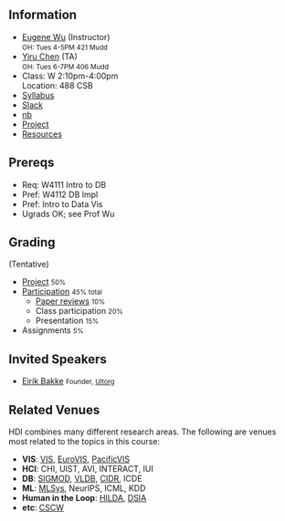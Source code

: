 ## Information 

* [Eugene Wu](http://www.eugenewu.net) (Instructor)     
  <small>OH: Tues 4-5PM 421 Mudd</small>   
* [Yiru Chen]() (TA)    
  <small>OH: Tues 6-7PM 406 Mudd</small>
* Class: W 2:10pm-4:00pm  
  Location: 488 CSB
* [Syllabus](./syllabus)
* [Slack](https://join.slack.com/t/hdisystems/signup)
* [nb](nb.csail.mit.edu)
* [Project](./projects)
* [Resources](./resources)


## Prereqs

* Req: W4111 Intro to DB
* Pref: W4112 DB Impl
* Pref: Intro to Data Vis
* Ugrads OK; see Prof Wu

## Grading 

(Tentative)

* [Project](./projects) <small>50%</small>
* [Participation](./syllabus#participation)  <small>45% total</small>    
  * [Paper reviews](./syllabus#reading) <small>10%</small>
  * Class participation <small>20%</small>
  * Presentation <small>15%</small>
* Assignments <small>5%</small>


## Invited Speakers

* [Eirik Bakke](https://people.csail.mit.edu/ebakke/) <small>Founder, [Ultorg](http://www.ultorg.com/)</small>



## Related Venues

HDI combines many different research areas.  The following are venues most related to the topics in this course:

* **VIS**: [VIS](http://ieeevis.org), [EuroVIS](https://www.eurovis.org/egev20/), [PacificVIS](http://research.cbs.chula.ac.th/pvis2019/home.aspx)
* **HCI**: CHI, UIST, AVI, INTERACT, IUI
* **DB**:  [SIGMOD](https://sigmod.org/), [VLDB](http://www.vldb.org/), [CIDR](http://cidrdb.org/), ICDE
* **ML**: [MLSys](https://mlsys.org/), NeurIPS, ICML, KDD
* **Human in the Loop**: [HILDA](https://hilda.io/2020/), [DSIA](https://www.interactive-analysis.org/)
* **etc**: [CSCW](http://cscw.acm.org)



